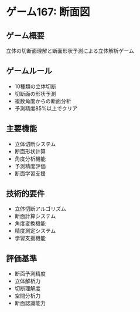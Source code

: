 # ゲーム167: 断面図

## ゲーム概要
立体の切断面理解と断面形状予測による立体解析ゲーム

## ゲームルール
- 10種類の立体切断
- 切断面の形状予測
- 複数角度からの断面分析
- 予測精度85%以上でクリア

## 主要機能
- 立体切断システム
- 断面形状計算
- 角度分析機能
- 予測精度評価
- 断面学習支援

## 技術的要件
- 立体切断アルゴリズム
- 断面計算システム
- 角度変換機能
- 精度測定システム
- 学習支援機能

## 評価基準
- 断面予測精度
- 立体解析力
- 切断理解度
- 空間分析力
- 断面認識能力